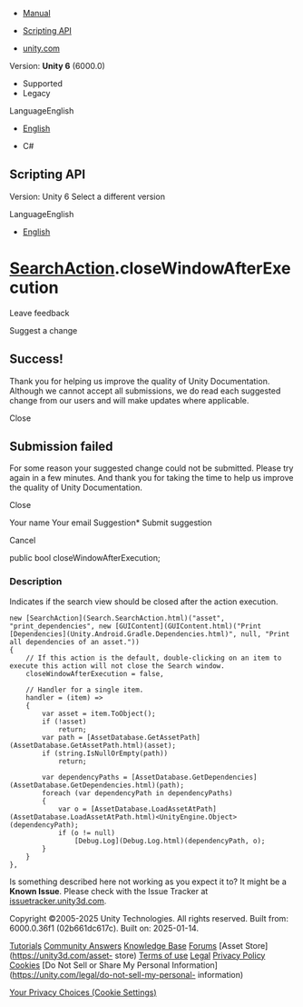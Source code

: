 [ ]()

  * [Manual](../Manual/index.html)
  * [Scripting API](../ScriptReference/index.html)

  * [unity.com](https://unity.com/)

Version: **Unity 6** (6000.0)

  * Supported
  * Legacy

LanguageEnglish

  * [English]()

  * C#

[ ](https://docs.unity3d.com)

## Scripting API

Version: Unity 6 Select a different version

LanguageEnglish

  * [English]()

#  [SearchAction](Search.SearchAction.html).closeWindowAfterExecution

Leave feedback

Suggest a change

## Success!

Thank you for helping us improve the quality of Unity Documentation. Although
we cannot accept all submissions, we do read each suggested change from our
users and will make updates where applicable.

Close

## Submission failed

For some reason your suggested change could not be submitted. Please <a>try
again</a> in a few minutes. And thank you for taking the time to help us
improve the quality of Unity Documentation.

Close

Your name Your email Suggestion* Submit suggestion

Cancel

[ ]()

public bool closeWindowAfterExecution;

### Description

Indicates if the search view should be closed after the action execution.

    
    
    new [SearchAction](Search.SearchAction.html)("asset", "print_dependencies", new [GUIContent](GUIContent.html)("Print [Dependencies](Unity.Android.Gradle.Dependencies.html)", null, "Print all dependencies of an asset."))
    {
        // If this action is the default, double-clicking on an item to execute this action will not close the Search window.
        closeWindowAfterExecution = false,
    
        // Handler for a single item.
        handler = (item) =>
        {
            var asset = item.ToObject();
            if (!asset)
                return;
            var path = [AssetDatabase.GetAssetPath](AssetDatabase.GetAssetPath.html)(asset);
            if (string.IsNullOrEmpty(path))
                return;
    
            var dependencyPaths = [AssetDatabase.GetDependencies](AssetDatabase.GetDependencies.html)(path);
            foreach (var dependencyPath in dependencyPaths)
            {
                var o = [AssetDatabase.LoadAssetAtPath](AssetDatabase.LoadAssetAtPath.html)<UnityEngine.Object>(dependencyPath);
                if (o != null)
                    [Debug.Log](Debug.Log.html)(dependencyPath, o);
            }
        }
    },
    

Is something described here not working as you expect it to? It might be a
**Known Issue**. Please check with the Issue Tracker at
[issuetracker.unity3d.com](https://issuetracker.unity3d.com).

Copyright ©2005-2025 Unity Technologies. All rights reserved. Built from:
6000.0.36f1 (02b661dc617c). Built on: 2025-01-14.

[Tutorials](https://unity3d.com/learn) [Community
Answers](https://answers.unity3d.com) [Knowledge
Base](https://support.unity3d.com/hc/en-us)
[Forums](https://forum.unity3d.com) [Asset Store](https://unity3d.com/asset-
store) [Terms of use](https://docs.unity3d.com/Manual/TermsOfUse.html)
[Legal](https://unity.com/legal) [Privacy
Policy](https://unity.com/legal/privacy-policy)
[Cookies](https://unity.com/legal/cookie-policy) [Do Not Sell or Share My
Personal Information](https://unity.com/legal/do-not-sell-my-personal-
information)

[Your Privacy Choices (Cookie Settings)](javascript:void\(0\);)


